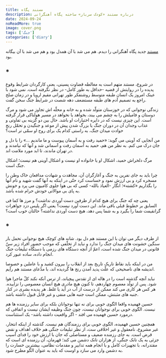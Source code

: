```yaml
---
title: مستند پگاه
description: درباره مستند «کودک سرباز» ساخته پگاه آهنگرانی
date: 2024-09-24
noReadMore: true
image: cover.png
tags: ['جنگ']
categories: ['diary']
---
```


[مستند](https://www.youtube.com/watch?v=iGjXHp5zIBQ)
جدید پگاه آهنگرانی را دیدم. هم می شد با آن همدل بود و هم می شد با آن بیگانه بود.

## *

در شروع، مستند متهم است به مغالطه قضاوت پسینی، یعنی کارگردان شرایط وقوع پدیده را در روایتش از قضیه -حداقل به طور کامل- در نظر نگرفته است. نمی شود با عینک امروز یک انسان طبقه متوسط روشنفکر طور تهرانی مقیم اروپا و در زمان صلح راجع به تصمیم آدم های طبقه مستضعف دهه شصت در شرایط جنگ سخن گفت.

 زندگی نوجوانی که در خوزستان متولّد شده و به خانه و محلّه اش تجاوز می شود و مرگ دوستان و فامیلش را به چشم می بیند،  بخواهد یا نخواهد در مسیر هولناکی قرار گرفته است. این چیزی نیست که در دایره اختیارات او باشد. حال بین دو گزینه بی تفاوتی و عذاب وجدان آن در دوران جنگ یا بزرگ شدن پیش از موعد و جنگیدن و تحمّل رنج حوادث میدان جنگ، به راستی کدام یک برای روح او سمّی تر است؟

من آنجایی که آوینی می گوید: «حمید رفت و به آسمان پیوست و ما ماندیم ...» را با دل و جان درک می کنم. به نظر من هم، حمید به آسمان رفت و آسمانی شد و آنها که نیامدند و در تهران ماندند، تا ابد مورد ملامت اند.

مرگ دلخراش حمید، اشکال او یا خانواده او نیست و اشکال آوینی هم نیست؛ اشکال جنگ است.

چرا باید به جای نفرین به جنگ و آغازگران آن، مجاهدت و شهادت مدافعان خاک وطن را مسخره کرد و بی ارزش نمود و خساست کرد حتّی در اینکه به آنها گفت شهید و نام آنها را بگذاریم «کشته»؛ انگار -العیاذ بالله- کسی که بی هوا جلوی کامیون می پرد و خونش به پای بی موالاتی خودش حرام شده باشد.

یعنی چه که جنگ برای هیچ کدام از طرفین دست آوردی نداشت؟ و مرز ها کما فی السابق بر خطوط قبلی باقی ماند. این دست آورد نیست؟ یعنی اگر پلیس دزد جواهرات گرانقیمت شما را بگیرد و به شما پس دهد، هیچ دست آوردی نداشته؟ حالتان خوب است؟

## *
از طرف دیگر می توان با این مستند هم دل بود. شانه های کوچک هیچ نوجوانی تحمل بار سنگین خشونت های میدان جنگ را ندارد و نباید از تخلّفی که موجب حضور افراد زیر سنّ قانونی در میدان جنگ شده است، اعمّ از آنچه دستگاه های رزمی یا دستگاه تبلیغات جنگ انجام داده، ساده عبور کرد.

من در اینکه باید نقاط تاریک تاریخ بعد از انقلاب را بیرون کشید و با عاملین و خصوصا اندیشه های ناصحیحی که علّت پدید آمدن رنج ها گردیده اند، با مدّعای مستند هم رآیم.

نباید آنچه گذشته است را در هاله ای از تقدس پیچیاند، از ترس آنکه نکند کلّ ماجرا هوا شود. پس از تولّد معصوم چهاردهم، تا کنون هیچ مادری هیچ انسان معصومی را نزاییده. هر کس هر کاری می کند ممکن از درست از آب در آید یا غلط. هر پدیده بشری در کنار جنبه های مثبتش، ممکن است جنبه هایی منفی و غیر قابل قبول داشته باشد.

حسین فهمیده واقعا الگوی خوبی برای نه تنها نوجوانان بلکه برای سایر رزمنده ها هم نیست. الگوی خوبی برای نوجوانان نیست، چون جنگ وظیفه ایشان نیست و اتفاقی که درمورد حسین فهمیده می افتد - اگر واقعیت داشته باشد- یک استثناست.

همچنین حسین فهمیده، الگوی خوبی برای رزمندگان هم نیست. گذشته از اینکه انتحار، غیر مشروع، نامعقول و غیر اخلاقی ست، از نظر تبلیغات جنگی هم خلاف اهداف و نقض قرض است. به جای رزمنده ضعیف و مستاصلی که جان با ارزش خود را فدای آسیب جزئی به یک تانک جنگی، از هزاران تانک دشمن می کند؛ قهرمان، آن رزمنده ای است که مقتدرانه، با تجهیزات کامل و با انجام همه تدابیر و مقدمات نظامی، بیشترین خسارت را به دشمن وارد می سازد و اوست که باید به عنوان الگو مطرح شود.